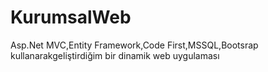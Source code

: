 # KurumsalWeb
Asp.Net MVC,Entity Framework,Code First,MSSQL,Bootsrap kullanarakgeliştirdiğim bir dinamik web uygulaması
